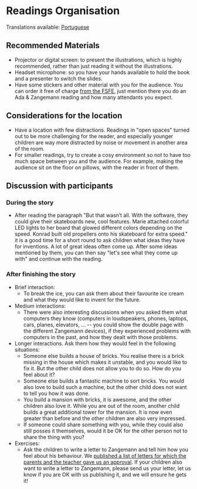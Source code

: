 <!--
SPDX-FileCopyrightText: 2021 Free Software Foundation Europe <https://fsfe.org>

SPDX-License-Identifier: CC-BY-SA-3.0-DE

Version: 1
-->

# Readings Organisation

Translations available: [Portuguese](Readings-Organisation_PT_pt.md)

## Recommended Materials

* Projector or digital screen: to present the illustrations, which is
  highly recommended, rather than just reading it without the illustrations.
* Headset microphone: so you have your hands available to hold the book
  and a presenter to switch the slides.
* Have some stickers and other material with you for the audience. You
  can order it free of charge [from the FSFE](https://fsfe.org/promo),
  just mention there you do an Ada & Zangemann reading and how many
  attendants you expect. 

## Considerations for the location

* Have a location with few distractions. Readings in "open spaces"
  turned out to be more challenging for the reader, and especially
  younger children are way more distracted by noise or movement in
  another area of the room.
* For smaller readings, try to create a cosy environment so not to have
  too much space between you and the audience. For example, making the
  audience sit on the floor on pillows, with the reader in front of
  them.

## Discussion with participants

### During the story

* After reading the paragraph "But that wasn’t all. With the software,
  they could give their skateboards new, cool features. Marie attached
  colorful LED lights to her board that glowed different colors
  depending on the speed. Konrad built old propellers onto his
  skateboard for extra speed." it is a good time for a short round to
  ask children what ideas they have for inventions. A lot of great ideas
  often come up. After some ideas mentioned by them, you can then say
  "let's see what they come up with" and continue with the reading.

### After finishing the story

* Brief interaction:
  * To break the ice, you can ask them about their favourite ice cream
    and what they would like to invent for the future. 
* Medium interactions:
  * There were also interesting discussions when you asked them what
    computers they know (computers in loudspeakers, phones, laptops,
    cars, planes, elevators, ... -- you could show the double page with
    the different Zangemann devices), if they experienced problems with
    computers in the past, and how they dealt with those problems.
* Longer interactions. Ask them how they would feel in the following
  situations:
  * Someone else builds a house of bricks. You realise there is a 
    brick missing in the house which makes it unstable, and you would
    like to fix it. But the other child does not allow you to do so. How
    do you feel about it?
  * Someone else builds a fantastic machine to sort bricks. You would
    also love to build such a machine, but the other child does not want
    to tell you how it was done. 
  * You build a mansion with bricks, it is awesome, and the other
    children also love it. While you are out of the room, another child
    builds a great additional tower for the mansion. It is now even
    greater than before and the other children are also very impressed. 
  * If someone could share something with you, while they could also
    still posses it themselves, would it be OK for the other person not
    to share the thing with you? 
* Exercises: 
  * Ask the children to write a letter to Zangemann and tell him how you
    feel about his behaviour. We [published a list of letters for which
    the parents and the teacher gave us an
    approval](https://fsfe.org/activities/ada-zangemann/letters.html).
    If your children also want to write a letter to Zangemann, please
    send us your letter, let us know if you are OK with us publishing
    it, and we will ensure he gets it! 
